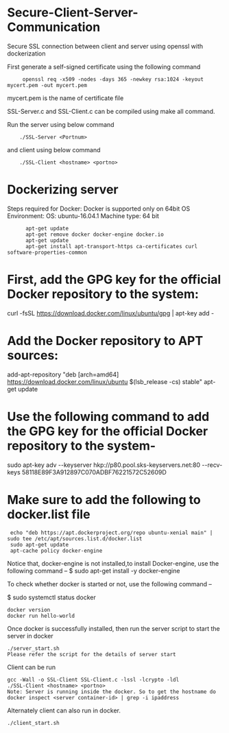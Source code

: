 # Secure-Client-Server-Communication
Secure SSL connection between client and server using openssl with dockerization

First generate a self-signed certificate using the following command

         openssl req -x509 -nodes -days 365 -newkey rsa:1024 -keyout mycert.pem -out mycert.pem

mycert.pem is the name of certificate file

SSL-Server.c and SSL-Client.c can be compiled using make all command.

Run the server using below command

        ./SSL-Server <Portnum>

and client using below command

        ./SSL-Client <hostname> <portno>

# Dockerizing server

Steps required for Docker:
Docker is supported only on 64bit OS
Environment: 
      OS: ubuntu-16.04.1
      Machine type: 64 bit

          apt-get update
          apt-get remove docker docker-engine docker.io
          apt-get update
          apt-get install apt-transport-https ca-certificates curl software-properties-common
# First, add the GPG key for the official Docker repository to the system:
curl -fsSL https://download.docker.com/linux/ubuntu/gpg | apt-key add -
# Add the Docker repository to APT sources:
add-apt-repository "deb [arch=amd64] https://download.docker.com/linux/ubuntu $(lsb_release -cs) stable"
apt-get update

# Use the following command to add the GPG key for the official Docker repository to the system-
sudo apt-key adv --keyserver hkp://p80.pool.sks-keyservers.net:80 --recv-keys 58118E89F3A912897C070ADBF76221572C52609D
# Make sure to add the following to docker.list file
     echo "deb https://apt.dockerproject.org/repo ubuntu-xenial main" | sudo tee /etc/apt/sources.list.d/docker.list
     sudo apt-get update
     apt-cache policy docker-engine
Notice that, docker-engine is not installed,to install Docker-engine, use the following command –
$ sudo apt-get install -y docker-engine


To check whether docker is started or not, use the following command –

$ sudo systemctl status docker

    docker version
    docker run hello-world
Once docker is successfully installed, then run the server script to start the server in docker
             
    ./server_start.sh
    Please refer the script for the details of server start

Client can be run 

    gcc -Wall -o SSL-Client SSL-Client.c -lssl -lcrypto -ldl
    ./SSL-Client <hostname> <portno>
    Note: Server is running inside the docker. So to get the hostname do 
    docker inspect <server container-id> | grep -i ipaddress
    
Alternately client can also run in docker. 
 
    ./client_start.sh 




